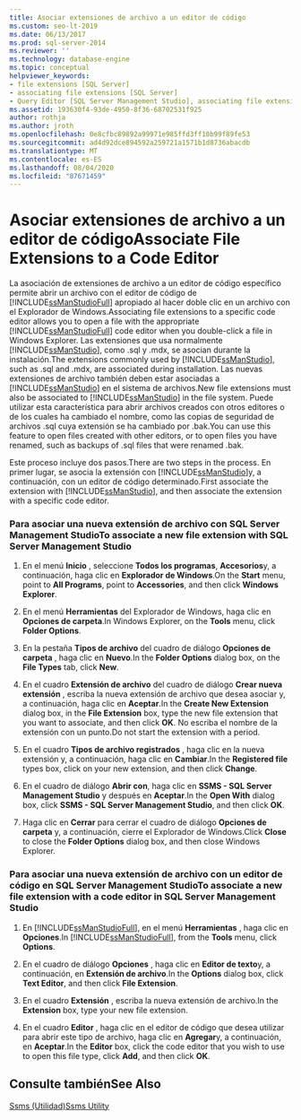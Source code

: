 ```yaml
---
title: Asociar extensiones de archivo a un editor de código
ms.custom: seo-lt-2019
ms.date: 06/13/2017
ms.prod: sql-server-2014
ms.reviewer: ''
ms.technology: database-engine
ms.topic: conceptual
helpviewer_keywords:
- file extensions [SQL Server]
- associating file extensions [SQL Server]
- Query Editor [SQL Server Management Studio], associating file extensions
ms.assetid: 193630f4-93de-4950-8f36-68702531f925
author: rothja
ms.author: jroth
ms.openlocfilehash: 0e8cfbc89892a99971e985ffd3ff10b99f89fe53
ms.sourcegitcommit: ad4d92dce894592a259721a1571b1d8736abacdb
ms.translationtype: MT
ms.contentlocale: es-ES
ms.lasthandoff: 08/04/2020
ms.locfileid: "87671459"
---
```

# <a name="associate-file-extensions-to-a-code-editor"></a><span data-ttu-id="809e1-102">Asociar extensiones de archivo a un editor de código</span><span class="sxs-lookup"><span data-stu-id="809e1-102">Associate File Extensions to a Code Editor</span></span>
  <span data-ttu-id="809e1-103">La asociación de extensiones de archivo a un editor de código específico permite abrir un archivo con el editor de código de [!INCLUDE[ssManStudioFull](../../includes/ssmanstudiofull-md.md)] apropiado al hacer doble clic en un archivo con el Explorador de Windows.</span><span class="sxs-lookup"><span data-stu-id="809e1-103">Associating file extensions to a specific code editor allows you to open a file with the appropriate [!INCLUDE[ssManStudioFull](../../includes/ssmanstudiofull-md.md)] code editor when you double-click a file in Windows Explorer.</span></span> <span data-ttu-id="809e1-104">Las extensiones que usa normalmente [!INCLUDE[ssManStudio](../../includes/ssmanstudio-md.md)], como .sql y .mdx, se asocian durante la instalación.</span><span class="sxs-lookup"><span data-stu-id="809e1-104">The extensions commonly used by [!INCLUDE[ssManStudio](../../includes/ssmanstudio-md.md)], such as .sql and .mdx, are associated during installation.</span></span> <span data-ttu-id="809e1-105">Las nuevas extensiones de archivo también deben estar asociadas a [!INCLUDE[ssManStudio](../../includes/ssmanstudio-md.md)] en el sistema de archivos.</span><span class="sxs-lookup"><span data-stu-id="809e1-105">New file extensions must also be associated to [!INCLUDE[ssManStudio](../../includes/ssmanstudio-md.md)] in the file system.</span></span> <span data-ttu-id="809e1-106">Puede utilizar esta característica para abrir archivos creados con otros editores o de los cuales ha cambiado el nombre, como las copias de seguridad de archivos .sql cuya extensión se ha cambiado por .bak.</span><span class="sxs-lookup"><span data-stu-id="809e1-106">You can use this feature to open files created with other editors, or to open files you have renamed, such as backups of .sql files that were renamed .bak.</span></span>  
  
 <span data-ttu-id="809e1-107">Este proceso incluye dos pasos.</span><span class="sxs-lookup"><span data-stu-id="809e1-107">There are two steps in the process.</span></span> <span data-ttu-id="809e1-108">En primer lugar, se asocia la extensión con [!INCLUDE[ssManStudio](../../includes/ssmanstudio-md.md)]y, a continuación, con un editor de código determinado.</span><span class="sxs-lookup"><span data-stu-id="809e1-108">First associate the extension with [!INCLUDE[ssManStudio](../../includes/ssmanstudio-md.md)], and then associate the extension with a specific code editor.</span></span>  
  
### <a name="to-associate-a-new-file-extension-with-sql-server-management-studio"></a><span data-ttu-id="809e1-109">Para asociar una nueva extensión de archivo con SQL Server Management Studio</span><span class="sxs-lookup"><span data-stu-id="809e1-109">To associate a new file extension with SQL Server Management Studio</span></span>  
  
1.  <span data-ttu-id="809e1-110">En el menú **Inicio** , seleccione **Todos los programas**, **Accesorios**y, a continuación, haga clic en **Explorador de Windows**.</span><span class="sxs-lookup"><span data-stu-id="809e1-110">On the **Start** menu, point to **All Programs**, point to **Accessories**, and then click **Windows Explorer**.</span></span>  
  
2.  <span data-ttu-id="809e1-111">En el menú **Herramientas** del Explorador de Windows, haga clic en **Opciones de carpeta**.</span><span class="sxs-lookup"><span data-stu-id="809e1-111">In Windows Explorer, on the **Tools** menu, click **Folder Options**.</span></span>  
  
3.  <span data-ttu-id="809e1-112">En la pestaña **Tipos de archivo** del cuadro de diálogo **Opciones de carpeta** , haga clic en **Nuevo**.</span><span class="sxs-lookup"><span data-stu-id="809e1-112">In the **Folder Options** dialog box, on the **File Types** tab, click **New**.</span></span>  
  
4.  <span data-ttu-id="809e1-113">En el cuadro **Extensión de archivo** del cuadro de diálogo **Crear nueva extensión** , escriba la nueva extensión de archivo que desea asociar y, a continuación, haga clic en **Aceptar**.</span><span class="sxs-lookup"><span data-stu-id="809e1-113">In the **Create New Extension** dialog box, in the **File Extension** box, type the new file extension that you want to associate, and then click **OK**.</span></span> <span data-ttu-id="809e1-114">No escriba el nombre de la extensión con un punto.</span><span class="sxs-lookup"><span data-stu-id="809e1-114">Do not start the extension with a period.</span></span>  
  
5.  <span data-ttu-id="809e1-115">En el cuadro **Tipos de archivo registrados** , haga clic en la nueva extensión y, a continuación, haga clic en **Cambiar**.</span><span class="sxs-lookup"><span data-stu-id="809e1-115">In the **Registered file** types box, click on your new extension, and then click **Change**.</span></span>  
  
6.  <span data-ttu-id="809e1-116">En el cuadro de diálogo **Abrir con**, haga clic en **SSMS - SQL Server Management Studio** y después en **Aceptar**.</span><span class="sxs-lookup"><span data-stu-id="809e1-116">In the **Open With** dialog box, click **SSMS - SQL Server Management Studio**, and then click **OK**.</span></span>  
  
7.  <span data-ttu-id="809e1-117">Haga clic en **Cerrar** para cerrar el cuadro de diálogo **Opciones de carpeta** y, a continuación, cierre el Explorador de Windows.</span><span class="sxs-lookup"><span data-stu-id="809e1-117">Click **Close** to close the **Folder Options** dialog box, and then close Windows Explorer.</span></span>  
  
### <a name="to-associate-a-new-file-extension-with-a-code-editor-in-sql-server-management-studio"></a><span data-ttu-id="809e1-118">Para asociar una nueva extensión de archivo con un editor de código en SQL Server Management Studio</span><span class="sxs-lookup"><span data-stu-id="809e1-118">To associate a new file extension with a code editor in SQL Server Management Studio</span></span>  
  
1.  <span data-ttu-id="809e1-119">En [!INCLUDE[ssManStudioFull](../../includes/ssmanstudiofull-md.md)], en el menú **Herramientas** , haga clic en **Opciones**.</span><span class="sxs-lookup"><span data-stu-id="809e1-119">In [!INCLUDE[ssManStudioFull](../../includes/ssmanstudiofull-md.md)], from the **Tools** menu, click **Options**.</span></span>  
  
2.  <span data-ttu-id="809e1-120">En el cuadro de diálogo **Opciones** , haga clic en **Editor de texto**y, a continuación, en **Extensión de archivo**.</span><span class="sxs-lookup"><span data-stu-id="809e1-120">In the **Options** dialog box, click **Text Editor**, and then click **File Extension**.</span></span>  
  
3.  <span data-ttu-id="809e1-121">En el cuadro **Extensión** , escriba la nueva extensión de archivo.</span><span class="sxs-lookup"><span data-stu-id="809e1-121">In the **Extension** box, type your new file extension.</span></span>  
  
4.  <span data-ttu-id="809e1-122">En el cuadro **Editor** , haga clic en el editor de código que desea utilizar para abrir este tipo de archivo, haga clic en **Agregar**y, a continuación, en **Aceptar**.</span><span class="sxs-lookup"><span data-stu-id="809e1-122">In the **Editor** box, click the code editor that you wish to use to open this file type, click **Add**, and then click **OK**.</span></span>  
  
## <a name="see-also"></a><span data-ttu-id="809e1-123">Consulte también</span><span class="sxs-lookup"><span data-stu-id="809e1-123">See Also</span></span>  
 [<span data-ttu-id="809e1-124">Ssms (Utilidad)</span><span class="sxs-lookup"><span data-stu-id="809e1-124">Ssms Utility</span></span>](../../ssms/ssms-utility.md)  
  
  
